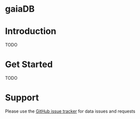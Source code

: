 # gaiaDB 

# Introduction 
TODO 

# Get Started 
TODO 

# Support 
Please use the <a href="../../issues">GitHub issue tracker</a> for data issues and requests
